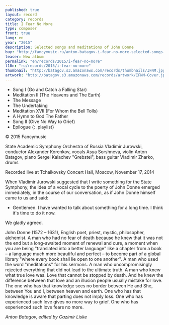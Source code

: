 ```yaml
---
published: true
layout: record
category: records
title: I Fear No More
type: composer
front: true
lang: en
year: "2015"
description: Selected songs and meditations of John Donne
buy: "http://fancymusic.ru/anton-batagov-i-fear-no-more-selected-songs-and-meditations-of-john-donne/"
teaser: New album
permalink: "en/records/2015/i-fear-no-more"
l10n: "ru/records/2015/i-fear-no-more"
thumbnail: "http://batagov.s3.amazonaws.com/records/thumbnails/IFNM.jpg"
artwork: "http://batagov.s3.amazonaws.com/records/artwork/IFNM-Cover.jpg"
---
```


- Song I (Go and Catch a Falling Star)
- Meditation II (The Heavens and The Earth)
- The Message
- The Undertaking
- Meditation XVII (For Whom the Bell Tolls) 
- A Hymn to God The Father
- Song II (Give No Way to Grief) 
- Epilogue
{: .playlist}

© 2015 Fancymusic

State Academic Symphony Orchestra of Russia
Vladimir Jurowski, conductor
Alexander Korenkov, vocals
Asya Sorshneva, violin
Anton Batagov, piano
Sergei Kalachev "Grebstel", bass guitar
Vladimir Zharko, drums

Recorded live at Tchaikovsky Concert Hall, Moscow, November 17, 2014

When Vladimir Jurowski suggested that I write something for the State Symphony, the idea of a vocal cycle to the poerty of John Donne emerged immediately, in the course of our conversation, as if John Donne himself came to us and said:
- Gentlemen. I have wanted to talk about something for a long time. I think it's time to do it now.
 
We gladly agreed.
 
John Donne (1572 – 1631), English poet, priest, mystic, philosopher, alchemist.
A man who had no fear of death because he knew that it was not the end but a long-awaited moment of renewal and cure, a moment when you are being "translated into a better language" like a chapter from a book – a language much more beautiful and perfect – to become part of a global library "where every book shall lie open to one another".
A man who used the word "meditations" for his sermons.
A man who uncompromisingly rejected everything that did not lead to the ultimate truth.
A man who knew what true love was. Love that cannot be stopped by death.
And he knew the difference between that love and an illusion people usually mistake for love.
The one who has that knowledge sees no border between He and She, between You and I, between heaven and earth. 
One who has that knowledge is aware that parting does not imply loss.
One who has experienced such love gives no more way to grief.
One who has experienced such love fears no more.

_Anton Batagov, edited by Cazimir Liske_